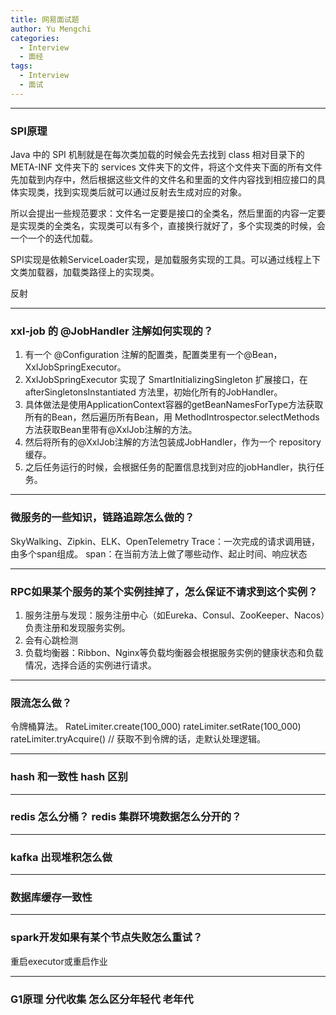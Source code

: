 ```yaml
---
title: 网易面试题
author: Yu Mengchi
categories:
  - Interview 
  - 面经
tags:
  - Interview
  - 面试
---
```


---
### SPI原理
Java 中的 SPI 机制就是在每次类加载的时候会先去找到 class 相对目录下的 META-INF 文件夹下的 services 文件夹下的文件，将这个文件夹下面的所有文件先加载到内存中，然后根据这些文件的文件名和里面的文件内容找到相应接口的具体实现类，找到实现类后就可以通过反射去生成对应的对象。

所以会提出一些规范要求：文件名一定要是接口的全类名，然后里面的内容一定要是实现类的全类名，实现类可以有多个，直接换行就好了，多个实现类的时候，会一个一个的迭代加载。

SPI实现是依赖ServiceLoader实现，是加载服务实现的工具。可以通过线程上下文类加载器，加载类路径上的实现类。

反射

---
### xxl-job 的 @JobHandler 注解如何实现的？
1. 有一个 @Configuration 注解的配置类，配置类里有一个@Bean，XxlJobSpringExecutor。
2. XxlJobSpringExecutor 实现了 SmartInitializingSingleton 扩展接口，在 afterSingletonsInstantiated 方法里，初始化所有的JobHandler。
3. 具体做法是使用ApplicationContext容器的getBeanNamesForType方法获取所有的Bean，然后遍历所有Bean，用 MethodIntrospector.selectMethods方法获取Bean里带有@XxlJob注解的方法。
4. 然后将所有的@XxlJob注解的方法包装成JobHandler，作为一个 repository 缓存。
5. 之后任务运行的时候，会根据任务的配置信息找到对应的jobHandler，执行任务。

---
### 微服务的一些知识，链路追踪怎么做的？
SkyWalking、Zipkin、ELK、OpenTelemetry
Trace：一次完成的请求调用链，由多个span组成。
span：在当前方法上做了哪些动作、起止时间、响应状态

---
### RPC如果某个服务的某个实例挂掉了，怎么保证不请求到这个实例？
1. 服务注册与发现：服务注册中心（如Eureka、Consul、ZooKeeper、Nacos）负责注册和发现服务实例。
2. 会有心跳检测
3. 负载均衡器：Ribbon、Nginx等负载均衡器会根据服务实例的健康状态和负载情况，选择合适的实例进行请求。

---
### 限流怎么做？
令牌桶算法。
RateLimiter.create(100_000)
rateLimiter.setRate(100_000)
rateLimiter.tryAcquire() // 获取不到令牌的话，走默认处理逻辑。

---
### hash 和一致性 hash 区别

---
### redis 怎么分桶？ redis 集群环境数据怎么分开的？

---
### kafka 出现堆积怎么做

---
### 数据库缓存一致性

---
### spark开发如果有某个节点失败怎么重试？
重启executor或重启作业

---
### G1原理 分代收集 怎么区分年轻代 老年代 

